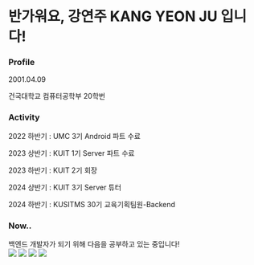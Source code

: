 <h1>반가워요, 강연주 KANG YEON JU 입니다!</h1>

<h3>Profile</Profile></h3>
<p>2001.04.09</p>
<p>건국대학교 컴퓨터공학부 20학번
</p>

<h3>Activity</h3>
<p>2022 하반기 : UMC 3기 Android 파트 수료</p>
<p>2023 상반기 : KUIT 1기 Server 파트 수료</p>
<p>2023 하반기 : KUIT 2기 회장</p>
<p>2024 상반기 : KUIT 3기 Server 튜터</p>
<p>2024 하반기 : KUSITMS 30기 교육기획팀원-Backend</p>

<h3>Now..</h3>
백엔드 개발자가 되기 위해 다음을 공부하고 있는 중입니다!
<div>
  <img src="https://img.shields.io/badge/Spring-6DB33F?logo=Spring&logoColor=green" />
  <img src="https://img.shields.io/badge/Spring%20Boot-6DB33F?logo=Spring%20Boot&logoColor=white" />
  <img src="https://img.shields.io/badge/Algorithm-00BCB4?logo=The%20Algorithms&logoColor=white" /> 
  <img src="https://img.shields.io/badge/Amazon%20AWS-232F3E?logo=Amazon%20AWS&logoColor=white" /> 
</div>

<!--
**yeonjookang/yeonjookang** is a ✨ _special_ ✨ repository because its `README.md` (this file) appears on your GitHub profile.

Here are some ideas to get you started:

- 🔭 I’m currently working on ...
- 🌱 I’m currently learning ...
- 👯 I’m looking to collaborate on ...
- 🤔 I’m looking for help with ...
- 💬 Ask me about ...
- 📫 How to reach me: ...
- 😄 Pronouns: ...
- ⚡ Fun fact: ...
-->
